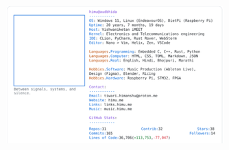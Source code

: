 <a href="https://github.com/HimuCodes">
  <picture>
    <source media="(prefers-color-scheme: dark)" srcset="https://raw.githubusercontent.com/HimuCodes/HimuCodes/main/dark.svg?b=1757042935">
    <img alt="HimuCodes's GitHub Profile README" src="https://raw.githubusercontent.com/HimuCodes/HimuCodes/main/light.svg?b=1757042935">
  </picture>
</a>
